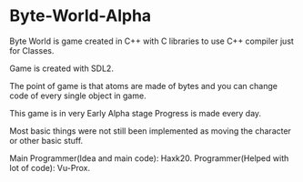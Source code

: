 # Byte-World-Alpha
Byte World is game created in C++ with C libraries to use C++ compiler just for Classes.

Game is created with SDL2.

The point of game is that atoms are made of bytes and you can change code of every single object in game.

This game is in very Early Alpha stage Progress is made every day.

Most basic things were not still been implemented as moving the character or other basic stuff.

Main Programmer(Idea and main code): Haxk20.
Programmer(Helped with lot of code): Vu-Prox.

